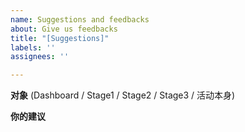 ```yaml
---
name: Suggestions and feedbacks
about: Give us feedbacks
title: "[Suggestions]"
labels: ''
assignees: ''

---
```


**对象**
(Dashboard / Stage1 / Stage2 / Stage3 / 活动本身)

**你的建议**
